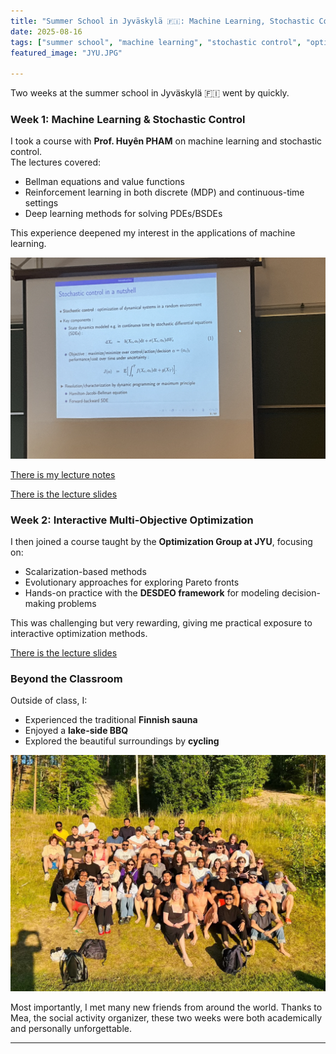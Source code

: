 ```yaml
---
title: "Summer School in Jyväskylä 🇫🇮: Machine Learning, Stochastic Control, and Multi-Objective Optimization"
date: 2025-08-16
tags: ["summer school", "machine learning", "stochastic control", "optimization"]
featured_image: "JYU.JPG"

---
```


Two weeks at the summer school in Jyväskylä 🇫🇮 went by quickly.

### Week 1: Machine Learning & Stochastic Control  
I took a course with **Prof. Huyên PHAM** on machine learning and stochastic control.  
The lectures covered:  
- Bellman equations and value functions  
- Reinforcement learning in both discrete (MDP) and continuous-time settings  
- Deep learning methods for solving PDEs/BSDEs  

This experience deepened my interest in the applications of machine learning.

![Lecture slides on Stochastic Control](MA1.png)

[There is my lecture notes](content/blog/Blog1/ML&SC.pdf)

[There is the lecture slides](https://users.jyu.fi/~geiss/workshops/ma1-2025/ma1.html)




### Week 2: Interactive Multi-Objective Optimization  
I then joined a course taught by the **Optimization Group at JYU**, focusing on:  
- Scalarization-based methods  
- Evolutionary approaches for exploring Pareto fronts  
- Hands-on practice with the **DESDEO framework** for modeling decision-making problems  

This was challenging but very rewarding, giving me practical exposure to interactive optimization methods.  

[There is the lecture slides](/Op/)

### Beyond the Classroom  
Outside of class, I:  
- Experienced the traditional **Finnish sauna**  
- Enjoyed a **lake-side BBQ**  
- Explored the beautiful surroundings by **cycling**  

![group photo](IMG_5241.JPG)

Most importantly, I met many new friends from around the world. Thanks to Mea, the social activity organizer, these two weeks were both academically and personally unforgettable.  

---

